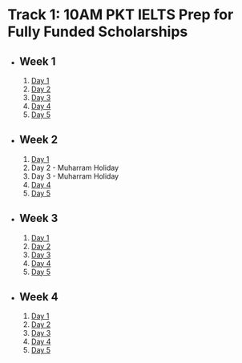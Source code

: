 # Track 1: 10AM PKT IELTS Prep for Fully Funded Scholarships

- ## Week 1

   1. [Day 1](https://www.facebook.com/iCodeguru/videos/1005799794389350)
   2. [Day 2](https://www.facebook.com/iCodeguru/videos/1151001726012960)
   3. [Day 3](https://www.facebook.com/iCodeguru/videos/489801193568229)
   4. [Day 4](https://www.facebook.com/iCodeguru/videos/1130186744936211)
   5. [Day 5](https://www.facebook.com/iCodeguru/videos/2641160382723904)

- ## Week 2

   1. [Day 1](https://www.facebook.com/iCodeguru/videos/515775934349792)
   2. Day 2 - Muharram Holiday
   3. Day 3 - Muharram Holiday
   4. [Day 4](https://www.facebook.com/iCodeguru/videos/780467513965477)
   5. [Day 5](https://www.facebook.com/iCodeguru/videos/476967391600825)

- ## Week 3

   1. [Day 1](https://www.facebook.com/iCodeguru/videos/371545802342172)
   2. [Day 2](https://www.facebook.com/iCodeguru/videos/1020993786405938)
   3. [Day 3](https://www.facebook.com/iCodeguru/videos/1018546993029954)
   4. [Day 4](https://www.facebook.com/iCodeguru/videos/1140205643752798)
   5. [Day 5](https://www.facebook.com/iCodeguru/videos/1418224115751209)

- ## Week 4

   1. [Day 1](https://www.facebook.com/iCodeguru/videos/1174807337058391)
   2. [Day 2](https://www.facebook.com/iCodeguru/videos/1030254535392353)
   3. [Day 3](https://www.facebook.com/iCodeguru/videos/372849855584393)
   4. [Day 4](https://www.facebook.com/iCodeguru/videos/8164779303586938)
   5. [Day 5](https://www.facebook.com/watch/?v=1174348053783469)

<!-- - ## Week 5

   1. [Day 1](https://www.facebook.com/iCodeguru/videos/1539626776911181)
   2. [Day 2](https://www.facebook.com/iCodeguru/videos/387585604437925)
   3. [Day 3](https://www.facebook.com/iCodeguru/videos/1001331258443746)
   4. [Day 4](https://www.facebook.com/watch/?v=853073526380238)
   5. [Day 5]() -->

<!-- - ## Week 

   1. [Day 1]()
   2. [Day 2]()
   3. [Day 3]()
   4. [Day 4]()
   5. [Day 5]() -->